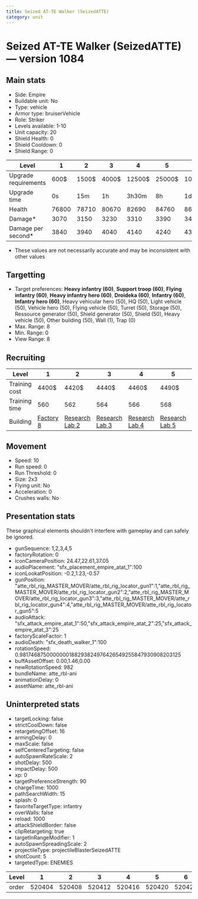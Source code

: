 ```yaml
---
title: Seized AT-TE Walker (SeizedATTE)
category: unit
---
```


# Seized AT-TE Walker (SeizedATTE) — version 1084

## Main stats

  * Side: Empire
  * Buildable unit: No
  * Type: vehicle
  * Armor type: bruiserVehicle
  * Role: Striker
  * Levels available: 1-10
  * Unit capacity: 20
  * Shield Health: 0
  * Shield Cooldown: 0
  * Shield Range: 0

|Level               |1    |2    |3    |4     |5     |6      |7      |8      |9       |10      |
|--------------------|-----|-----|-----|------|------|-------|-------|-------|--------|--------|
|Upgrade requirements|600$ |1500$|4000$|12500$|25000$|100000$|160000$|320000$|1000000$|1750000$|
|Upgrade time        |0s   |15m  |1h   |3h30m |8h    |1d     |2d     |3d12h  |5d      |1w1d    |
|Health              |76800|78710|80670|82690 |84760 |86890  |89080  |91320  |93630   |96000   |
|Damage*             |3070 |3150 |3230 |3310  |3390  |3470   |3560   |3650   |3740    |3840    |
|Damage per second*  |3840 |3940 |4040 |4140  |4240  |4340   |4450   |4560   |4680    |4800    |

* These values are not necessarily accurate and may be inconsistent with other values

## Targetting

  * Target preferences: **Heavy infantry (60)**, **Support troop (60)**, **Flying infantry (60)**, **Heavy infantry hero (60)**, **Droideka (60)**, **Infantry (60)**, **Infantry hero (60)**, Heavy vehicular hero (50), HQ (50), Light vehicle (50), Vehicle hero (50), Flying vehicle (50), Turret (50), Storage (50), Ressource generator (50), Shield generator (50), Shield (50), Heavy vehicle (50), Other building (50), Wall (1), Trap (0)
  * Max. Range: 8
  * Min. Range: 0
  * View Range: 8

## Recruiting

|Level        |1                              |2                                      |3                                      |4                                      |5                                      |6                                      |7                                      |8                                      |9                                      |10                                      |
|-------------|-------------------------------|---------------------------------------|---------------------------------------|---------------------------------------|---------------------------------------|---------------------------------------|---------------------------------------|---------------------------------------|---------------------------------------|----------------------------------------|
|Training cost|4400$                          |4420$                                  |4440$                                  |4460$                                  |4490$                                  |4520$                                  |4550$                                  |4580$                                  |4620$                                  |5060$                                   |
|Training time|560                            |562                                    |564                                    |566                                    |568                                    |570                                    |573                                    |576                                    |580                                    |600                                     |
|Building     |[Factory 8](empireFactory.html)|[Research Lab 2](empireOffenseLab.html)|[Research Lab 3](empireOffenseLab.html)|[Research Lab 4](empireOffenseLab.html)|[Research Lab 5](empireOffenseLab.html)|[Research Lab 6](empireOffenseLab.html)|[Research Lab 7](empireOffenseLab.html)|[Research Lab 8](empireOffenseLab.html)|[Research Lab 9](empireOffenseLab.html)|[Research Lab 10](empireOffenseLab.html)|

## Movement

  * Speed: 10
  * Run speed: 0
  * Run Threshold: 0
  * Size: 2x3
  * Flying unit: No
  * Acceleration: 0
  * Crushes walls: No

## Presentation stats

These graphical elements shouldn't interfere with gameplay and can safely be ignored.

  * gunSequence: 1,2,3,4,5
  * factoryRotation: 0
  * iconCameraPosition: 24.47,22.61,37.05
  * audioPlacement: "sfx_placement_empire_atat_1":100
  * iconLookatPosition: -0.2,1.23,-0.57
  * gunPosition: "atte_rbl_rig_MASTER_MOVER/atte_rbl_rig_locator_gun1":1,"atte_rbl_rig_MASTER_MOVER/atte_rbl_rig_locator_gun2":2,"atte_rbl_rig_MASTER_MOVER/atte_rbl_rig_locator_gun3":3,"atte_rbl_rig_MASTER_MOVER/atte_rbl_rig_locator_gun4":4,"atte_rbl_rig_MASTER_MOVER/atte_rbl_rig_locator_gun5":5
  * audioAttack: "sfx_attack_empire_atat_1":50,"sfx_attack_empire_atat_2":25,"sfx_attack_empire_atat_3":25
  * factoryScaleFactor: 1
  * audioDeath: "sfx_death_walker_1":100
  * rotationSpeed: 0.9817468750000000188293824976426549255847930908203125
  * buffAssetOffset: 0.00,1.46,0.00
  * newRotationSpeed: 982
  * bundleName: atte_rbl-ani
  * animationDelay: 0
  * assetName: atte_rbl-ani

## Uninterpreted stats

  * targetLocking: false
  * strictCoolDown: false
  * retargetingOffset: 16
  * armingDelay: 0
  * maxScale: false
  * selfCenteredTargeting: false
  * autoSpawnRateScale: 2
  * shotDelay: 500
  * impactDelay: 500
  * xp: 0
  * targetPreferenceStrength: 90
  * chargeTime: 1000
  * pathSearchWidth: 15
  * splash: 0
  * favoriteTargetType: infantry
  * overWalls: false
  * reload: 1000
  * attackShieldBorder: false
  * clipRetargeting: true
  * targetInRangeModifier: 1
  * autoSpawnSpreadingScale: 2
  * projectileType: projectileBlasterSeizedATTE
  * shotCount: 5
  * targetedType: ENEMIES

|Level|1     |2     |3     |4     |5     |6     |7     |8     |9     |10    |
|-----|------|------|------|------|------|------|------|------|------|------|
|order|520404|520408|520412|520416|520420|520424|520428|520432|520436|520440|

